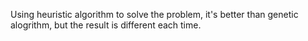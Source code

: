 Using heuristic algorithm to solve the problem, it's better than genetic alogrithm, but the result is different each time.
